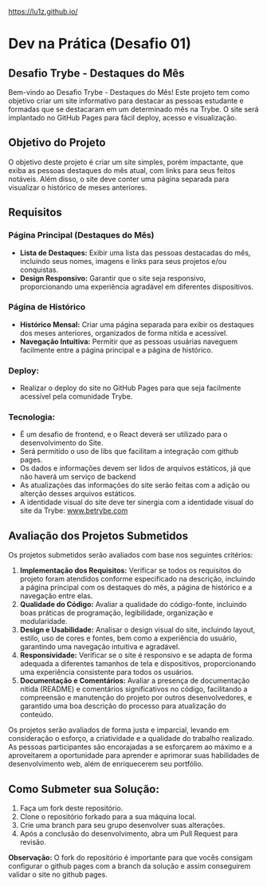 https://lu1z.github.io/
# Dev na Prática (Desafio 01)

## Desafio Trybe - Destaques do Mês

Bem-vindo ao Desafio Trybe - Destaques do Mês! Este projeto tem como objetivo criar um site informativo para destacar as pessoas estudante e formadas que se destacaram em um determinado mês na Trybe. O site será implantado no GitHub Pages para fácil deploy, acesso e visualização.

## Objetivo do Projeto

O objetivo deste projeto é criar um site simples, porém impactante, que exiba as pessoas destaques do mês atual, com links para seus feitos notáveis. Além disso, o site deve conter uma página separada para visualizar o histórico de meses anteriores.

## Requisitos

### Página Principal (Destaques do Mês)
- **Lista de Destaques:** Exibir uma lista das pessoas destacadas do mês, incluindo seus nomes, imagens e links para seus projetos e/ou conquistas.
- **Design Responsivo:** Garantir que o site seja responsivo, proporcionando uma experiência agradável em diferentes dispositivos.

### Página de Histórico
- **Histórico Mensal:** Criar uma página separada para exibir os destaques dos meses anteriores, organizados de forma nítida e acessível.
- **Navegação Intuitiva:** Permitir que as pessoas usuárias naveguem facilmente entre a página principal e a página de histórico.
  
### Deploy: ###
- Realizar o deploy do site no GitHub Pages para que seja facilmente acessível pela comunidade Trybe.

### Tecnologia: ###
- É um desafio de frontend, e o React deverá ser utilizado para o desenvolvimento do Site.
- Será permitido o uso de libs que facilitam a integração com github pages.
- Os dados e informações devem ser lidos de arquivos estáticos, já que não haverá um serviço de backend
- As atualizações das informações do site serão feitas com a adição ou alterção desses arquivos estáticos.
- A identidade visual do site deve ter sinergia com a identidade visual do site da Trybe: www.betrybe.com

## Avaliação dos Projetos Submetidos

Os projetos submetidos serão avaliados com base nos seguintes critérios:
1. **Implementação dos Requisitos:** Verificar se todos os requisitos do projeto foram atendidos conforme especificado na descrição, incluindo a página principal com os destaques do mês, a página de histórico e a navegação entre elas.
2. **Qualidade do Código:** Avaliar a qualidade do código-fonte, incluindo boas práticas de programação, legibilidade, organização e modularidade.
3. **Design e Usabilidade:** Analisar o design visual do site, incluindo layout, estilo, uso de cores e fontes, bem como a experiência do usuário, garantindo uma navegação intuitiva e agradável. 
4. **Responsividade:** Verificar se o site é responsivo e se adapta de forma adequada a diferentes tamanhos de tela e dispositivos, proporcionando uma experiência consistente para todos os usuários.
6. **Documentação e Comentários:** Avaliar a presença de documentação nítida (README) e comentários significativos no código, facilitando a compreensão e manutenção do projeto por outros desenvolvedores, e garantido uma boa descrição do processo para atualização do conteúdo.

Os projetos serão avaliados de forma justa e imparcial, levando em consideração o esforço, a criatividade e a qualidade do trabalho realizado. As pessoas participantes são encorajadas a se esforçarem ao máximo e a aproveitarem a oportunidade para aprender e aprimorar suas habilidades de desenvolvimento web, além de enriquecerem seu portfólio.


## Como Submeter sua Solução:
1. Faça um fork deste repositório.
2. Clone o repositório forkado para a sua máquina local.
3. Crie uma branch para seu grupo desenvolver suas alterações.
4. Após a conclusão do desenvolvimento, abra um Pull Request para revisão.

**Observação:** O fork do repositório é importante para que vocês consigam configurar o github pages com a branch da solução e assim conseguirem validar o site no github pages.


